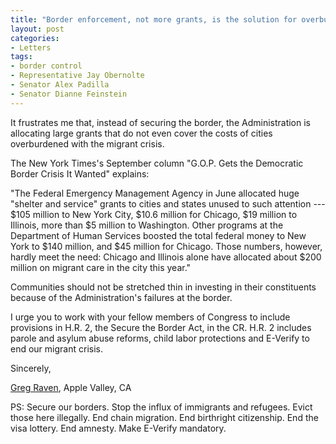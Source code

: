 ```yaml
---
title: "Border enforcement, not more grants, is the solution for overburdened cities"
layout: post
categories:
- Letters
tags:
- border control
- Representative Jay Obernolte
- Senator Alex Padilla
- Senator Dianne Feinstein
---
```


It frustrates me that, instead of securing the border, the Administration is allocating large grants that do not even cover the costs of cities overburdened with the migrant crisis.

The New York Times's September column "G.O.P. Gets the Democratic Border Crisis It Wanted" explains:

"The Federal Emergency Management Agency in June allocated huge "shelter and service" grants to cities and states unused to such attention --- $105 million to New York City, $10.6 million for Chicago, $19 million to Illinois, more than $5 million to Washington. Other programs at the Department of Human Services boosted the total federal money to New York to $140 million, and $45 million for Chicago. Those numbers, however, hardly meet the need: Chicago and Illinois alone have allocated about $200 million on migrant care in the city this year."

Communities should not be stretched thin in investing in their constituents because of the Administration's failures at the border.

I urge you to work with your fellow members of Congress to include provisions in H.R. 2, the Secure the Border Act, in the CR. H.R. 2 includes parole and asylum abuse reforms, child labor protections and E-Verify to end our migrant crisis.

Sincerely,

[Greg Raven](https://www.gregraven.org/), Apple Valley, CA

PS: Secure our borders. Stop the influx of immigrants and refugees. Evict those here illegally. End chain migration. End birthright citizenship. End the visa lottery. End amnesty. Make E-Verify mandatory.